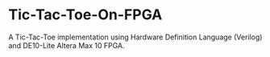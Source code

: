 # Tic-Tac-Toe-On-FPGA
A Tic-Tac-Toe implementation using Hardware Definition Language (Verilog) and DE10-Lite Altera Max 10 FPGA.
